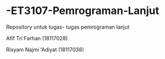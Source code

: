 # -ET3107-Pemrograman-Lanjut
Repository untuk tugas- tugas pemrograman lanjut

Afif Tri Farhan (18117028)

Risyam Najmi 'Adiyat (18117038)
